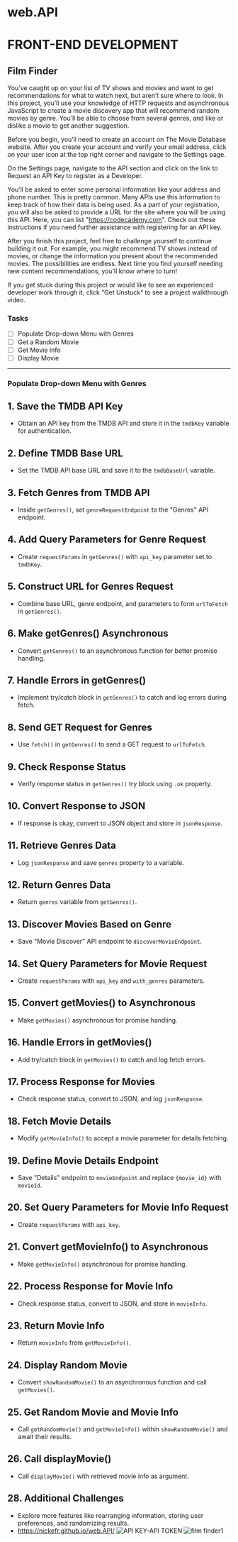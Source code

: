 # web.API
# FRONT-END DEVELOPMENT

## Film Finder

You’ve caught up on your list of TV shows and movies and want to get recommendations for what to watch next, but aren’t sure where to look. In this project, you’ll use your knowledge of HTTP requests and asynchronous JavaScript to create a movie discovery app that will recommend random movies by genre. You’ll be able to choose from several genres, and like or dislike a movie to get another suggestion.

Before you begin, you’ll need to create an account on The Movie Database website. After you create your account and verify your email address, click on your user icon at the top right corner and navigate to the Settings page.



On the Settings page, navigate to the API section and click on the link to Request an API Key to register as a Developer.

You’ll be asked to enter some personal information like your address and phone number. This is pretty common. Many APIs use this information to keep track of how their data is being used. As a part of your registration, you will also be asked to provide a URL for the site where you will be using this API. Here, you can list "https://codecademy.com". Check out these instructions if you need further assistance with registering for an API key.

After you finish this project, feel free to challenge yourself to continue building it out. For example, you might recommend TV shows instead of movies, or change the information you present about the recommended movies. The possibilities are endless. Next time you find yourself needing new content recommendations, you’ll know where to turn!

If you get stuck during this project or would like to see an experienced developer work through it, click “Get Unstuck“ to see a project walkthrough video.

### Tasks
- [ ] Populate Drop-down Menu with Genres
- [ ] Get a Random Movie
- [ ] Get Movie Info
- [ ] Display Movie

---

### Populate Drop-down Menu with Genres


## 1. Save the TMDB API Key
- Obtain an API key from the TMDB API and store it in the `tmdbKey` variable for authentication.

## 2. Define TMDB Base URL
- Set the TMDB API base URL and save it to the `tmdbBaseUrl` variable.

## 3. Fetch Genres from TMDB API
- Inside `getGenres()`, set `genreRequestEndpoint` to the "Genres" API endpoint.

## 4. Add Query Parameters for Genre Request
- Create `requestParams` in `getGenres()` with `api_key` parameter set to `tmdbKey`.

## 5. Construct URL for Genres Request
- Combine base URL, genre endpoint, and parameters to form `urlToFetch` in `getGenres()`.

## 6. Make getGenres() Asynchronous
- Convert `getGenres()` to an asynchronous function for better promise handling.

## 7. Handle Errors in getGenres()
- Implement try/catch block in `getGenres()` to catch and log errors during fetch.

## 8. Send GET Request for Genres
- Use `fetch()` in `getGenres()` to send a GET request to `urlToFetch`.

## 9. Check Response Status
- Verify response status in `getGenres()` try block using `.ok` property.

## 10. Convert Response to JSON
- If response is okay, convert to JSON object and store in `jsonResponse`.

## 11. Retrieve Genres Data
- Log `jsonResponse` and save `genres` property to a variable.

## 12. Return Genres Data
- Return `genres` variable from `getGenres()`.

## 13. Discover Movies Based on Genre
- Save "Movie Discover" API endpoint to `discoverMovieEndpoint`.

## 14. Set Query Parameters for Movie Request
- Create `requestParams` with `api_key` and `with_genres` parameters.

## 15. Convert getMovies() to Asynchronous
- Make `getMovies()` asynchronous for promise handling.

## 16. Handle Errors in getMovies()
- Add try/catch block in `getMovies()` to catch and log fetch errors.

## 17. Process Response for Movies
- Check response status, convert to JSON, and log `jsonResponse`.

## 18. Fetch Movie Details
- Modify `getMovieInfo()` to accept a movie parameter for details fetching.

## 19. Define Movie Details Endpoint
- Save "Details" endpoint to `movieEndpoint` and replace `{movie_id}` with `movieId`.

## 20. Set Query Parameters for Movie Info Request
- Create `requestParams` with `api_key`.

## 21. Convert getMovieInfo() to Asynchronous
- Make `getMovieInfo()` asynchronous for promise handling.

## 22. Process Response for Movie Info
- Check response status, convert to JSON, and store in `movieInfo`.

## 23. Return Movie Info
- Return `movieInfo` from `getMovieInfo()`.

## 24. Display Random Movie
- Convert `showRandomMovie()` to an asynchronous function and call `getMovies()`.

## 25. Get Random Movie and Movie Info
- Call `getRandomMovie()` and `getMovieInfo()` within `showRandomMovie()` and await their results.

## 26. Call displayMovie()
- Call `displayMovie()` with retrieved movie info as argument.

## 28. Additional Challenges
- Explore more features like rearranging information, storing user preferences, and randomizing results.
- https://nickefr.github.io/web.API/
![API KEY-API TOKEN](https://github.com/nickefr/web.API/assets/73330890/882a441e-6476-4836-99fe-8cc98b14f0f1)
![film finder1](https://github.com/nickefr/web.API/assets/73330890/5a60c384-ed04-45a1-bc5f-10fe3e8a7338)




  
